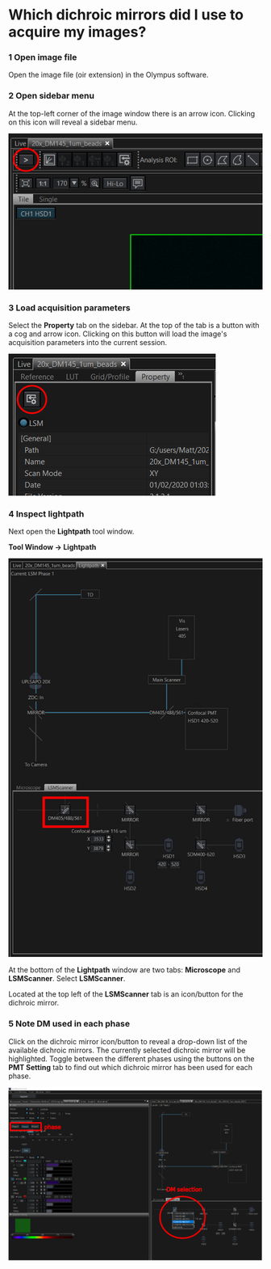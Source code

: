 # Which dichroic mirrors did I use to acquire my images?

### 1 Open image file
Open the image file (oir extension) in the Olympus software.

### 2 Open sidebar menu
At the top-left corner of the image window there is an arrow icon. Clicking on this icon will reveal a sidebar menu.

![open side bar](img/open-side-bar.png)


### 3 Load acquisition parameters
Select the **Property** tab on the sidebar. At the top of the tab is a button with a cog and arrow icon. Clicking on this button will load the image's acquisition parameters into the current session.

![property tab](img/Property-tab.png)

### 4 Inspect lightpath
Next open the **Lightpath** tool window.

**Tool Window -> Lightpath**

![lightpath](img/lightpath.png)

At the bottom of the **Lightpath** window are two tabs: **Microscope** and **LSMScanner**. Select **LSMScanner**.

Located at the top left of the **LSMScanner** tab is an icon/button for the dichroic mirror.

### 5 Note DM used in each phase

Click on the dichroic mirror icon/button to reveal a drop-down list of the available dichroic mirrors. The currently selected dichroic mirror will be highlighted. Toggle between the different phases using the buttons on the **PMT Setting** tab to find out which dichroic mirror has been used for each phase.

![DM selection](img/DM_selection.png)

